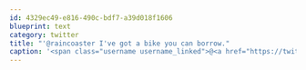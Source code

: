 ```yaml
---
id: 4329ec49-e816-490c-bdf7-a39d018f1606
blueprint: text
category: twitter
title: "'@raincoaster I've got a bike you can borrow."
caption: '<span class="username username_linked">@<a href="https://twitter.com/raincoaster" title="raincoaster">raincoaster</a></span> I''ve got a bike you can borrow.'
---
```

